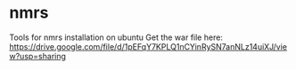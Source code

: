 # nmrs
Tools for nmrs installation on ubuntu
Get the war file here: https://drive.google.com/file/d/1pEFqY7KPLQ1nCYinRySN7anNLz14uiXJ/view?usp=sharing
